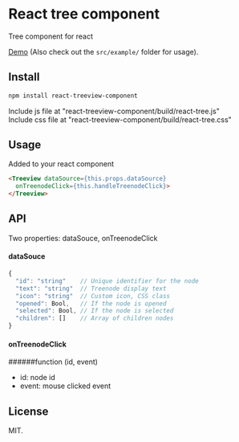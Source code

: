 # React tree component

Tree component for react

[Demo](http://yjcxy12.github.io/react-treeview-component/) (Also check out the `src/example/` folder for usage).

## Install

```sh
npm install react-treeview-component
```

Include js file at "react-treeview-component/build/react-tree.js" <br/>
Include css file at "react-treeview-component/build/react-tree.css"

## Usage

Added to your react component
```html
<Treeview dataSource={this.props.dataSource}
  onTreenodeClick={this.handleTreenodeClick}>
</Treeview>
```

## API

Two properties: dataSouce, onTreenodeClick

#### dataSouce

```javascript
{
  "id": "string"	// Unique identifier for the node
  "text": "string"  // Treenode display text
  "icon": "string"	// Custom icon, CSS class
  "opened": Bool,	// If the node is opened	
  "selected": Bool,	// If the node is selected
  "children": []	// Array of children nodes	
}
```

#### onTreenodeClick

######function (id, event)

- id: node id
- event: mouse clicked event

## License

MIT.

